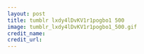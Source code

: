 ```yaml
---
layout: post
title: tumblr lxdy4lDvKV1r1pogbo1 500
image: tumblr_lxdy4lDvKV1r1pogbo1_500.gif
credit_name: 
credit_url:
---
```


